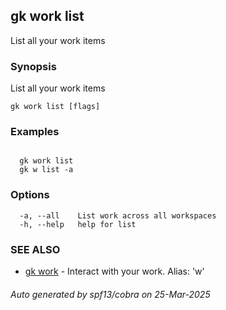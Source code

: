 ## gk work list

List all your work items

### Synopsis

List all your work items

```
gk work list [flags]
```

### Examples

```

  gk work list
  gk w list -a

```

### Options

```
  -a, --all    List work across all workspaces
  -h, --help   help for list
```

### SEE ALSO

* [gk work](gk_work.md)	 - Interact with your work. Alias: 'w'

###### Auto generated by spf13/cobra on 25-Mar-2025
